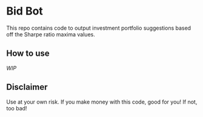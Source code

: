 # Bid Bot <WIP>

This repo contains code to output investment portfolio suggestions based off the Sharpe ratio maxima values. 

## How to use

_WIP_

## Disclaimer

Use at your own risk. If you make money with this code, good for you! If not, too bad!